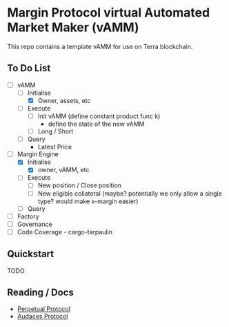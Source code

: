 # Margin Protocol virtual Automated Market Maker (vAMM)

This repo contains a template vAMM for use on Terra blockchain.

## To Do List

- [ ] vAMM
    - [ ] Initialise
        - [x] Owner, assets, etc
    - [ ] Execute
        - [ ] Init vAMM (define constant product func k)
            - define the state of the new vAMM
        - [ ] Long / Short
    - [ ] Query
        - Latest Price
- [ ] Margin Engine
    - [x] Initialise
        - [x] owner, vAMM, etc
    - [ ] Execute
        - [ ] New position / Close position
        - [ ] New eligible collateral (maybe? potentially we only allow a single type? would make x-margin easier)
    - [ ] Query
- [ ] Factory
- [ ] Governance
- [ ] Code Coverage - cargo-tarpaulin   

## Quickstart

TODO

## Reading / Docs

* [Perpetual Protocol](https://docs.perp.fi/getting-started/how-it-works/trading)
* [Audaces Protocol](https://docs.bonfida.org/collection/v/help/audaces-perpetuals/white-paper)
